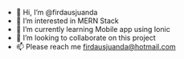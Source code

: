 - 👋 Hi, I’m @firdausjuanda
- 👀 I’m interested in MERN Stack
- 🌱 I’m currently learning Mobile app using Ionic
- 💞️ I’m looking to collaborate on this project
- 📫 Please reach me firdausjuanda@hotmail.com

<!---
firdausjuanda/firdausjuanda is a ✨ special ✨ repository because its `README.md` (this file) appears on your GitHub profile.
You can click the Preview link to take a look at your changes.
--->
